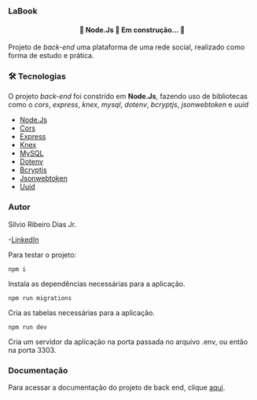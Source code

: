 ### LaBook

<h4 align="center"> 
	🚧  Node.Js 🚀 Em construção...  🚧
</h4>

Projeto de *back-end* uma plataforma de uma rede social, realizado como forma de estudo e prática. 

### 🛠 Tecnologias

O projeto *back-end* foi constrído em **Node.Js**, fazendo uso de bibliotecas como o *cors*, *express*, *knex*, *mysql*, *dotenv*, *bcryptjs*, *jsonwebtoken* e *uuid*
- [Node.Js](https://nodejs.org/en/)
- [Cors](https://www.npmjs.com/package/cors)
- [Express](https://expressjs.com/pt-br/)
- [Knex](https://knexjs.org/)
- [MySQL](https://www.npmjs.com/package/mysql)
- [Dotenv](https://www.npmjs.com/package/dotenv)
- [Bcryptjs](https://www.npmjs.com/package/bcryptjs)
- [Jsonwebtoken](https://www.npmjs.com/package/jsonwebtoken)
- [Uuid](https://www.npmjs.com/package/uuid)

### Autor

Silvio Ribeiro Dias Jr.

-[LinkedIn](https://www.linkedin.com/in/silvio-dias-junior/)


Para testar o projeto:

    npm i

Instala as dependências necessárias para a aplicação.
    
    npm run migrations

Cria as tabelas necessárias para a aplicação.

    npm run dev

Cria um servidor da aplicação na porta passada no arquivo .env, ou então na porta 3303.

### Documentação

Para acessar a documentação do projeto de back end, clique [aqui](https://documenter.getpostman.com/view/17590830/UVXdPz6a).
